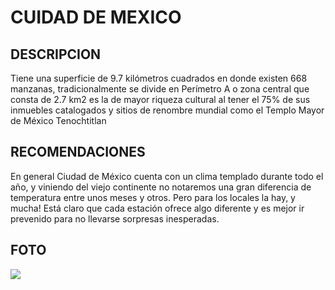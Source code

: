 # CUIDAD DE MEXICO

## DESCRIPCION
Tiene una superficie de 9.7 kilómetros cuadrados en donde existen 668 manzanas, tradicionalmente se divide en Perímetro A o zona central que consta de 2.7 km2 es la de mayor riqueza cultural al tener el 75% de sus inmuebles catalogados y sitios de renombre mundial como el Templo Mayor de México Tenochtitlan

## RECOMENDACIONES
En general Ciudad de México cuenta con un clima templado durante todo el año, y viniendo del viejo continente no notaremos una gran diferencia de temperatura entre unos meses y otros. Pero para los locales la hay, y mucha! Está claro que cada estación ofrece algo diferente y es mejor ir prevenido para no llevarse sorpresas inesperadas.

## FOTO 
![](https://encrypted-tbn0.gstatic.com/images?q=tbn:ANd9GcTsucOiGvmIaiUCuRjkAQgSKQHrMkMRhGFQuQ&s)


